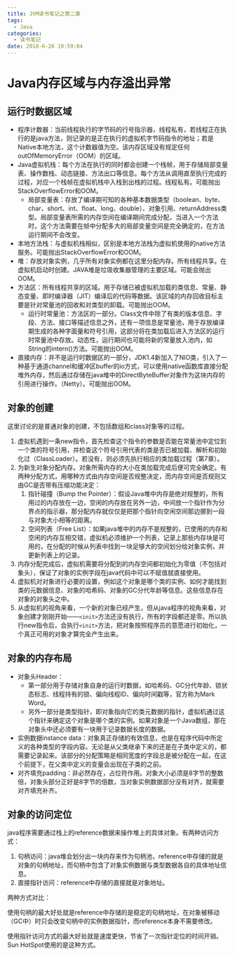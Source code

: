 ```yaml
---
title: JVM读书笔记之第二章
tags:
  - Java
categories:
  - 读书笔记
date: 2018-6-26 10:59:04
---
```

# Java内存区域与内存溢出异常

## 运行时数据区域

- 程序计数器：当前线程执行的字节码的行号指示器，线程私有，若线程正在执行的是java方法，则记录的是正在执行的虚拟机字节码指令的地址；若是Native本地方法，这个计数器值为空。该内存区域没有规定任何outOfMemoryError（OOM）的区域。
- Java虚拟机栈：每个方法在执行的同时都会创建一个栈帧，用于存储局部变量表、操作数栈、动态链接、方法出口等信息。每个方法从调用直至执行完成的过程，对应一个栈帧在虚拟机栈中入栈到出栈的过程。线程私有。可能抛出StackOverflowError和OOM。
  - 局部变量表：存放了编译期可知的各种基本数据类型（boolean、byte、char、short、int、float、long、double）、对象引用、returnAddress类型。局部变量表所需的内存空间在编译期间完成分配，当进入一个方法时，这个方法需要在帧中分配多大的局部变量空间是完全确定的，在方法运行期间不会改变。
- 本地方法栈：与虚拟机栈相似，区别是本地方法栈为虚拟机使用的native方法服务。可能抛出StackOverflowError和OOM。
- 堆：存放对象实例，几乎所有对象实例都在这里分配内存。所有线程共享。在虚拟机启动时创建。JAVA堆是垃圾收集器管理的主要区域。可能会抛出OOM。
- 方法区：所有线程共享的区域。用于存储已被虚拟机加载的类信息、常量、静态变量、即时编译器（JIT）编译后的代码等数据。该区域的内存回收目标主要是针对常量池的回收和对类型的卸载。可能抛出OOM。
  - 运行时常量池：方法区的一部分。Class文件中除了有类的版本信息、字段、方法、接口等描述信息之外，还有一项信息是常量池，用于存放编译期生成的各种字面量和符号引用，这部分将在类加载后进入方法区的运行时常量池中存放。动态性，运行期间也可能将新的常量放入池内，如String的intern()方法。可能抛出OOM。
- 直接内存：并不是运行时数据区的一部分，JDK1.4新加入了NIO类，引入了一种基于通道channel和缓冲区buffer的io方式，可以使用native函数库直接分配堆外内存，然后通过存储在java堆中的DirectByteBuffer对象作为这块内存的引用进行操作。（Netty）。可能抛出OOM。
<!-- more -->
## 对象的创建

这里讨论的是普通对象的创建，不包括数组和class对象等的过程。

1. 虚拟机遇到一条new指令，首先检查这个指令的参数是否能在常量池中定位到一个类的符号引用，并检查这个符号引用代表的类是否已被加载、解析和初始化过（ClassLoader）。若没有，则必须先执行相应的类加载过程（第7章）。
2. 为新生对象分配内存。对象所需内存的大小在类加载完成后便可完全确定。有两种分配方式，用哪种方式由内存空间是否规整决定，而内存空间是否规则又由GC是否带有压缩功能决定：
   1. 指针碰撞（Bump the Pointer）：假设Java堆中内存是绝对规整的，所有用过的内存放在一边，空闲的内存放在另外一边，中间放一个指针作为分界点的指示器，那分配内存就仅仅是把那个指针向空闲空间那边挪到一段与对象大小相等的距离。
   2. 空间列表（Free List）：如果java堆中的内存不是规整的，已使用的内存和空闲的内存互相交错，虚拟机必须维护一个列表，记录上那些内存块是可用的，在分配的时候从列表中找到一块足够大的空间划分给对象实例，并更新列表上的记录。
3. 内存分配完成后，虚拟机需要将分配到的内存空间都初始化为零值（不包括对象头），保证了对象的实例字段在java代码中可以不赋值就直接使用。
4. 虚拟机对对象进行必要的设置，例如这个对象是哪个类的实例、如何才能找到类的元数据信息、对象的哈希码、对象的GC分代年龄等信息。这些信息存在对象的对象头之中。
5. 从虚拟机的视角来看，一个新的对象已经产生，但从java程序的视角来看，对象创建才刚刚开始——`<init>`方法还没有执行，所有的字段都还是零。所以执行new指令后，会执行`<init>`方法，把对象按照程序员的意愿进行初始化，一个真正可用的对象才算完全产生出来。

## 对象的内存布局

- 对象头Header：
  - 第一部分用于存储对象自身的运行时数据，如哈希码、GC分代年龄、锁状态标志、线程持有的锁、偏向线程ID、偏向时间戳等，官方称为Mark Word。
  - 另外一部分是类型指针，即对象指向它的类元数据的指针，虚拟机通过这个指针来确定这个对象是哪个类的实例。如果对象是一个Java数组，那在对象头中还必须要有一块用于记录数据长度的数据。
- 实例数据instance data：对象真正存储的有效信息，也是在程序代码中所定义的各种类型的字段内容。无论是从父类继承下来的还是在子类中定义的，都需要记录起来。该部分的分配策略是相同宽度的字段总是被分配在一起，在这个前提下，在父类中定义的变量会出现在子类的之前。
- 对齐填充padding：非必然存在，占位符作用。对象大小必须是8字节的整数倍，对象头部分正好是8字节的倍数，当对象实例数据部分没有对齐，就需要对齐填充补齐。

## 对象的访问定位

java程序需要通过栈上的reference数据来操作堆上的具体对象。有两种访问方式：

1. 句柄访问：java堆会划分出一块内存来作为句柄池，reference中存储的就是对象的句柄地址，而句柄中包含了对象实例数据与类型数据各自的具体地址信息。
2. 直接指针访问：reference中存储的直接就是对象地址。

两种方式对比：

​	使用句柄的最大好处就是reference中存储的是稳定的句柄地址，在对象被移动（GC中）时只会改变句柄中的实例数据指针，而reference本身不需要修改。

​	使用指针访问方式的最大好处就是速度更快，节省了一次指针定位的时间开销。Sun HotSpot使用的是这种方式。